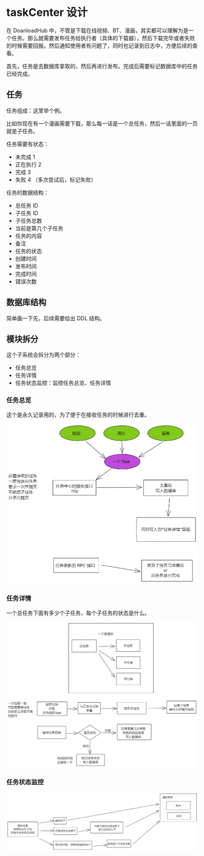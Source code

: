 # taskCenter 设计

在 DoanloadHub 中，不管是下载在线视频、BT、漫画，其实都可以理解为是一个任务。那么就需要发布任务给执行者（具体的下载器），然后下载完毕或者失败的时候需要回报。然后通知使用者有问题了，同时也记录到日志中，方便后续的查看。

首先，任务是去数据库拿取的，然后再进行发布。完成后需要标记数据库中的任务已经完成。

## 任务

任务组成：这里举个例。

比如你现在有一个漫画需要下载，那么每一话是一个总任务，然后一话里面的一页就是子任务。

任务需要有状态：

* 未完成		   1
* 正在执行        2
* 完成               3
* 失败               4 （多次尝试后，标记失败）

任务的数据结构：

* 总任务 ID
* 子任务 ID
* 子任务总数
* 当前是第几个子任务
* 任务的内容
* 备注
* 任务的状态
* 创建时间
* 发布时间
* 完成时间
* 错误次数

## 数据库结构

简单画一下先，后续需要给出 DDL 结构。

## 模块拆分

这个子系统会拆分为两个部分：

* 任务总览
* 任务详情
* 任务状态监控：监控任务总览、任务详情

### 任务总览

这个是永久记录用的，为了便于在接收任务的时候进行去重。

![任务总览](pics/任务总览.png)

### 任务详情

一个总任务下面有多少个子任务，每个子任务的状态是什么。

![all](pics/任务详情.png)

### 任务状态监控

![任务状态监控](pics/任务状态监控.png)